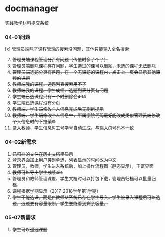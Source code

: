# docmanager

实践教学材料提交系统


### 04-01问题

[x] 管理员端除了课程管理的搜索没问题，其他只能输入全名搜索

2. ~~管理员端课程管理分页有问题（传值时多了个？）~~
3. ~~管理员端删除课程存在问题，学生选过的课可以删除，未选的课程无法删除~~
4. ~~管理员端选题分页有问题，在一个无课题的课程内，点击上一页会显示其他课程的课题~~
5. ~~教师端我的课程、选题列表搜索用不了~~
6. ~~教师端我的课程、学生成绩、选题列表分页有问题~~  
7. ~~学生端已选课程只有一个时删除会404~~
8. ~~学生端已选课程没有分页~~ 
9. ~~教师端、学生端修改个人信息完成后无刷新提示~~
10. ~~教师端、学生端修改个人信息中，所属学院代码最好能改成类似管理员端修改个人信息时的下拉菜单~~ 
11. ~~录入教师、学生信息时工号学号自动生成，与输入的号码不一致~~


### 04-02新需求

1. ~~已归档的文件在历史文档里显示~~
2. ~~登录界面加上用户类别单选，列表显示的时间改为中文~~
3. 管理员，教师，学生进入系统后，加上操作流程图（静态显示），丰富界面
4. ~~教师可以导出学生成绩.xls~~
5. 管理员和教师管理课题、学生文档时可以打包下载，管理员归档可以批量归档，
6. 课程根据学期显示（2017-2018学年第1学期）
7. ~~学生不能选课，而是由教师从系统已存在学生导入。学生被录入课程后可以选题，选题要有容量限制，学生要能看到剩余容量。~~


### 05-07新需求

1. ~~学生可以退选课题~~
